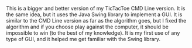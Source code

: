 This is a bigger and better version of my TicTacToe CMD Line version. It is the same idea, but it uses the Java Swing library to implement a GUI. It is similar to the CMD Line version
as far as the algorithm goes, but I fixed the algorithm and if you choose play against the computer, it should be impossible to win (to the best of my knowledge). It is my first use of any type of GUI, and it helped me get familiar with the Swing library. 
